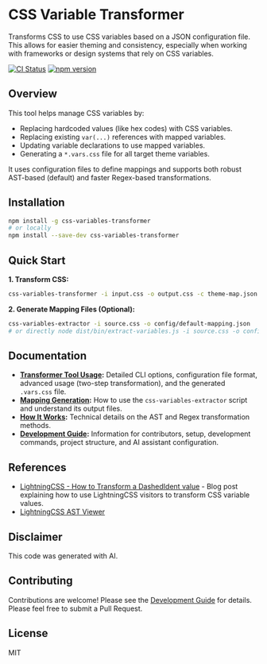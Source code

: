 # CSS Variable Transformer

Transforms CSS to use CSS variables based on a JSON configuration file. This allows for easier theming and consistency, especially when working with frameworks or design systems that rely on CSS variables.

[![CI Status](https://github.com/your-username/your-repo/actions/workflows/ci.yml/badge.svg)](https://github.com/your-username/your-repo/actions/workflows/ci.yml) <!-- Placeholder -->
[![npm version](https://badge.fury.io/js/css-variables-transformer.svg)](https://badge.fury.io/js/css-variables-transformer) <!-- Placeholder -->

## Overview

This tool helps manage CSS variables by:

- Replacing hardcoded values (like hex codes) with CSS variables.
- Replacing existing `var(...)` references with mapped variables.
- Updating variable declarations to use mapped variables.
- Generating a `*.vars.css` file for all target theme variables.

It uses configuration files to define mappings and supports both robust AST-based (default) and faster Regex-based transformations.

## Installation

```bash
npm install -g css-variables-transformer
# or locally
npm install --save-dev css-variables-transformer
```

## Quick Start

**1. Transform CSS:**

```bash
css-variables-transformer -i input.css -o output.css -c theme-map.json
```

**2. Generate Mapping Files (Optional):**

```bash
css-variables-extractor -i source.css -o config/default-mapping.json
# or directly node dist/bin/extract-variables.js -i source.css -o config/default-mapping.json
```

## Documentation

- **[Transformer Tool Usage](./docs/transformer-usage.md):** Detailed CLI options, configuration file format, advanced usage (two-step transformation), and the generated `.vars.css` file.
- **[Mapping Generation](./docs/mapping-generation.md):** How to use the `css-variables-extractor` script and understand its output files.
- **[How It Works](./docs/how-it-works.md):** Technical details on the AST and Regex transformation methods.
- **[Development Guide](./docs/development.md):** Information for contributors, setup, development commands, project structure, and AI assistant configuration.

## References

- [LightningCSS - How to Transform a DashedIdent value](https://www.brocksi.net/blog/lightningcss-how-to-transform-a-dashedident/) - Blog post explaining how to use LightningCSS visitors to transform CSS variable values.
- [LightningCSS AST Viewer](https://lightningcss-ast-viewer.vercel.app/)

## Disclaimer

This code was generated with AI.

## Contributing

Contributions are welcome! Please see the [Development Guide](./docs/development.md) for details. Please feel free to submit a Pull Request.

## License

MIT
